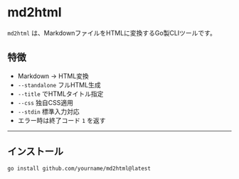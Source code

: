 # md2html

`md2html` は、MarkdownファイルをHTMLに変換するGo製CLIツールです。

## 特徴
- Markdown → HTML変換
- `--standalone` フルHTML生成
- `--title` でHTMLタイトル指定
- `--css` 独自CSS適用
- `--stdin` 標準入力対応
- エラー時は終了コード `1` を返す

---

## インストール
```bash
go install github.com/yourname/md2html@latest
